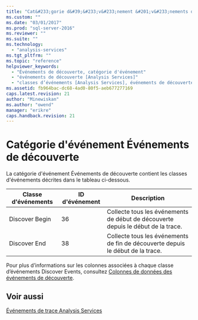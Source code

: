 ```yaml
---
title: "Cat&#233;gorie d&#39;&#233;v&#233;nement &#201;v&#233;nements de d&#233;couverte | Microsoft Docs"
ms.custom: ""
ms.date: "03/01/2017"
ms.prod: "sql-server-2016"
ms.reviewer: ""
ms.suite: ""
ms.technology: 
  - "analysis-services"
ms.tgt_pltfrm: ""
ms.topic: "reference"
helpviewer_keywords: 
  - "Événements de découverte, catégorie d'événement"
  - "événements de découverte [Analysis Services]"
  - "classes d’événements [Analysis Services], événements de découverte"
ms.assetid: fb964bac-dc68-4ad0-80f5-aeb677277169
caps.latest.revision: 21
author: "Minewiskan"
ms.author: "owend"
manager: "erikre"
caps.handback.revision: 21
---
```

# Cat&#233;gorie d&#39;&#233;v&#233;nement &#201;v&#233;nements de d&#233;couverte
  La catégorie d'événement Événements de découverte contient les classes d'événements décrites dans le tableau ci-dessous.  
  
|Classe d'événements|ID d'événement|Description|  
|-----------------|--------------|-----------------|  
|Discover Begin|36|Collecte tous les événements de début de découverte depuis le début de la trace.|  
|Discover End|38|Collecte tous les événements de fin de découverte depuis le début de la trace.|  
  
 Pour plus d’informations sur les colonnes associées à chaque classe d’événements Discover Events, consultez [Colonnes de données des événements de découverte](../../analysis-services/trace-events/discover-events-data-columns.md).  
  
## Voir aussi  
 [Événements de trace Analysis Services](../../analysis-services/trace-events/analysis-services-trace-events.md)  
  
  